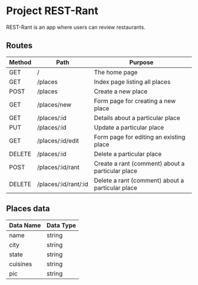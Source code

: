 # Project REST-Rant

REST-Rant is an app where users can review restaurants.


## Routes

| Method | Path                  | Purpose                                            |
|--------|-----------------------|----------------------------------------------------|
| GET    | /                     | The home page                                      |
| GET    | /places               | Index page listing all places                      |
| POST   | /places               | Create a new place                                 |
| GET    | /places/new           | Form page for creating a new place                 |
| GET    | /places/:id           | Details about a particular place                   |
| PUT    | /places/:id           | Update a particular place                          |
| GET    | /places/:id/edit      | Form page for editing an existing place            |
| DELETE | /places/:id           | Delete a particular place                          |
| POST   | /places/:id/rant      | Create a rant (comment) about a particular place   |
| DELETE | /places/:id/rant/:id  | Delete a rant (comment) about a particular place   |

## Places data

|Data Name | Data Type |
|----------|-----------|
| name     | string    |
| city     | string    |
| state    | string    | 
| cuisines | string    | 
| pic      | string    | 